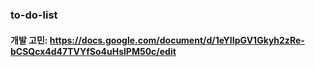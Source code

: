 ### to-do-list
#### 개발 고민:  https://docs.google.com/document/d/1eYIIpGV1Gkyh2zRe-bCSQcx4d47TVYfSo4uHslPM50c/edit
